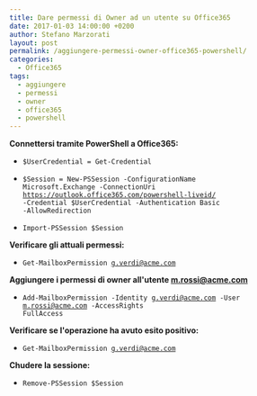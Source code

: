 ```yaml
---
title: Dare permessi di Owner ad un utente su Office365
date: 2017-01-03 14:00:00 +0200
author: Stefano Marzorati
layout: post
permalink: /aggiungere-permessi-owner-office365-powershell/
categories:
  - Office365
tags:
  - aggiungere
  - permessi
  - owner
  - office365
  - powershell
---
```

**Connettersi tramite PowerShell a Office365:**   

  - <code>$UserCredential = Get-Credential</code>

  - <code>$Session = New-PSSession -ConfigurationName Microsoft.Exchange -ConnectionUri https://outlook.office365.com/powershell-liveid/ -Credential $UserCredential -Authentication Basic -AllowRedirection</code>

  - <code>Import-PSSession $Session</code>

**Verificare gli attuali permessi:**   

  - <code>Get-MailboxPermission g.verdi@acme.com</code>

**Aggiungere i permessi di owner all'utente m.rossi@acme.com**   

  - <code>Add-MailboxPermission -Identity g.verdi@acme.com -User m.rossi@acme.com -AccessRights FullAccess</code>

**Verificare se l'operazione ha avuto esito positivo:**   

  - <code>Get-MailboxPermission g.verdi@acme.com</code>

**Chudere la sessione:**   

  - <code>Remove-PSSession $Session</code>